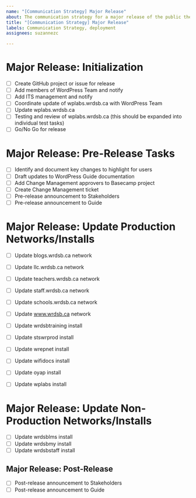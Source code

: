 ```yaml
---
name: "[Communication Strategy] Major Release"
about: The communication strategy for a major release of the public theme
title: "[Communication Strategy] Major Release"
labels: Communication Strategy, deployment
assignees: suzannezc

---
```


# Major Release: Initialization

- [ ] Create GitHub project or issue for release
- [ ] Add members of WordPress Team and notify
- [ ] Add ITS management and notify
- [ ] Coordinate update of wplabs.wrdsb.ca with WordPress Team
- [ ] Update wplabs.wrdsb.ca
- [ ] Testing and review of wplabs.wrdsb.ca (this should be expanded into individual test tasks)
- [ ] Go/No Go for release

# Major Release: Pre-Release Tasks

- [ ] Identify and document key changes to highlight for users
- [ ] Draft updates to WordPress Guide documentation
- [ ] Add Change Management approvers to Basecamp project
- [ ] Create Change Management ticket
- [ ] Pre-release announcement to Stakeholders
- [ ] Pre-release announcement to Guide

# Major Release: Update Production Networks/Installs

- [ ] Update blogs.wrdsb.ca network
- [ ] Update llc.wrdsb.ca network
- [ ] Update teachers.wrdsb.ca network
- [ ] Update staff.wrdsb.ca network
- [ ] Update schools.wrdsb.ca network
- [ ] Update www.wrdsb.ca network
- [ ] Update wrdsbtraining install
- [ ] Update stswrprod install
- [ ] Update wrepnet install
- [ ] Update wifidocs install
- [ ] Update oyap install
- [ ] Update wplabs install


# Major Release: Update Non-Production Networks/Installs

- [ ] Update wrdsblms install
- [ ] Update wrdsbmy install
- [ ] Update wrdsbstaff install

## Major Release: Post-Release

- [ ] Post-release announcement to Stakeholders
- [ ] Post-release announcement to Guide
